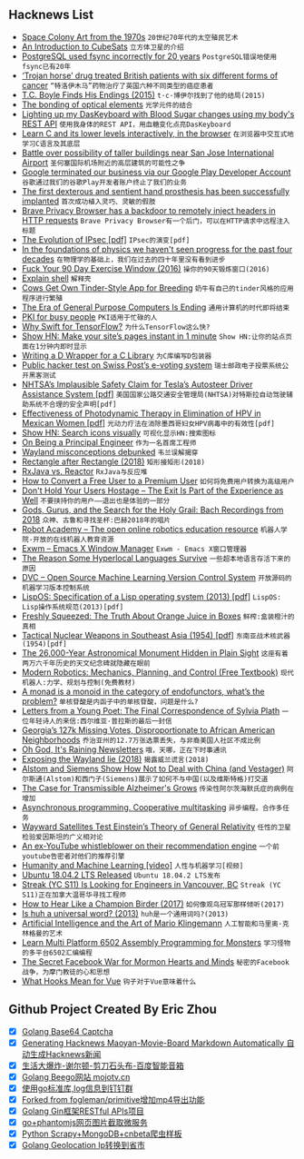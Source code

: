## Hacknews List


- [Space Colony Art from the 1970s](https://publicdomainreview.org/collections/space-colony-art-from-the-1970s/)  `20世纪70年代的太空殖民艺术`
- [An Introduction to CubeSats](https://gereshes.com/2019/01/28/an-introduction-to-cubesats/)  `立方体卫星的介绍`
- [PostgreSQL used fsync incorrectly for 20 years](https://fosdem.org/2019/schedule/event/postgresql_fsync/)  `PostgreSQL错误地使用fsync已有20年`
- [‘Trojan horse’ drug treated British patients with six different forms of cancer](https://www.thelondoneconomic.com/lifestyle/revolutionary-trojan-horse-drug-has-successfully-treated-british-patients-with-six-different-forms-of-cancer/07/02/)  `“特洛伊木马”药物治疗了英国六种不同类型的癌症患者`
- [T.C. Boyle Finds His Endings (2015)](https://www.theatlantic.com/entertainment/archive/2015/04/tc-boyle-by-heart/389895/)  `t·c·博伊尔找到了他的结局(2015)`
- [The bonding of optical elements](https://www.optical-cement.com/cements/manual/manual.html)  `光学元件的结合`
- [Lighting up my DasKeyboard with Blood Sugar changes using my body&#39;s REST API](https://www.hanselman.com/blog/LightingUpMyDasKeyboardWithBloodSugarChangesUsingMyBodysRESTAPI.aspx)  `使用我身体的REST API，用血糖变化点亮DasKeyboard`
- [Learn C and its lower levels interactively, in the browser](item?id=19126544)  `在浏览器中交互式地学习C语言及其底层`
- [Battle over possibility of taller buildings near San Jose International Airport](https://www.mercurynews.com/2019/02/09/battle-brewing-over-possibility-of-taller-buildings-near-san-jose-international-airport/)  `圣何塞国际机场附近的高层建筑的可能性之争`
- [Google terminated our business via our Google Play Developer Account](https://blog.usejournal.com/google-wrongly-terminated-our-new-business-via-our-google-play-developer-account-5f5b7b742542?gi=78a7126ab7f8)  `谷歌通过我们的谷歌Play开发者账户终止了我们的业务`
- [The first dexterous and sentient hand prosthesis has been successfully implanted](http://www.detop-project.eu/news/the-first-dexterous-and-sentient-hand-prosthesis-has-been-successfully-implanted/)  `首次成功植入灵巧、灵敏的假肢`
- [Brave Privacy Browser has a backdoor to remotely inject headers in HTTP requests](https://laptop-updates.brave.com/promo/custom-headers)  `Brave Privacy Browser有一个后门，可以在HTTP请求中远程注入标题`
- [The Evolution of IPsec [pdf]](https://www.cs.columbia.edu/~smb/talks/why-ipsec.pdf)  `IPsec的演变[pdf]`
- [In the foundations of physics we haven&#39;t seen progress for the past four decades](http://backreaction.blogspot.com/2019/02/maybe-im-crazy.html)  `在物理学的基础上，我们在过去的四十年里没有看到进步`
- [Fuck Your 90 Day Exercise Window (2016)](https://zachholman.com/posts/fuck-your-90-day-exercise-window/)  `操你的90天锻炼窗口(2016)`
- [Explain shell](https://explainshell.com/)  `解释壳`
- [Cows Get Own Tinder-Style App for Breeding](https://www.bloomberg.com/news/articles/2019-02-10/cows-get-tinder-app-as-u-k-breeders-seek-moo-love-for-herds)  `奶牛有自己的tinder风格的应用程序进行繁殖`
- [The Era of General Purpose Computers Is Ending](https://www.nextplatform.com/2019/02/05/the-era-of-general-purpose-computers-is-ending/)  `通用计算机的时代即将结束`
- [PKI for busy people](https://rehn.me/posts/pki-for-busy-people.html)  `PKI适用于忙碌的人`
- [Why Swift for TensorFlow?](https://github.com/tensorflow/swift/blob/master/docs/WhySwiftForTensorFlow.md)  `为什么TensorFlow这么快?`
- [Show HN: Make your site’s pages instant in 1 minute](https://instant.page/)  `Show HN:让你的站点页面在1分钟内即时显示`
- [Writing a D Wrapper for a C Library](https://dlang.org/blog/2019/02/10/writing-a-d-wrapper-for-a-c-library/)  `为C库编写D包装器`
- [Public hacker test on Swiss Post’s e-voting system](https://www.evoting-blog.ch/en/pages/2019/public-hacker-test-on-swiss-post-s-e-voting-system)  `瑞士邮政电子投票系统公开黑客测试`
- [NHTSA’s Implausible Safety Claim for Tesla’s Autosteer Driver Assistance System [pdf]](http://www.safetyresearch.net/Library/NHTSA_Autosteer_Safety_Claim.pdf)  `美国国家公路交通安全管理局(NHTSA)对特斯拉自动驾驶辅助系统不合理的安全声明[pdf]`
- [Effectiveness of Photodynamic Therapy in Elimination of HPV in Mexican Women [pdf]](https://twin.sci-hub.tw/6319/73863883d6bd8895505fcc8581dfc0e0/maldonadoalvarado2017.pdf)  `光动力疗法在消除墨西哥妇女HPV病毒中的有效性[pdf]`
- [Show HN: Search icons visually](http://compute.vision/nouns/index.html)  `可视化显示HN:搜索图标`
- [On Being a Principal Engineer](https://blog.dbsmasher.com/2019/01/28/on-being-a-principal-engineer.html)  `作为一名首席工程师`
- [Wayland misconceptions debunked](https://drewdevault.com/2019/02/10/Wayland-misconceptions-debunked.html)  `韦兰误解揭穿`
- [Rectangle after Rectangle (2018)](http://www.cabinetmagazine.org/issues/65/powell.php)  `矩形接矩形(2018)`
- [RxJava vs. Reactor](https://www.nurkiewicz.com/2019/02/rxjava-vs-reactor.html)  `RxJava与反应堆`
- [How to Convert a Free User to a Premium User](https://chagency.co.uk/blog/increasing-user-retention/how-to-convert-a-free-user-to-a-premium-user/)  `如何将免费用户转换为高级用户`
- [Don&#39;t Hold Your Users Hostage – The Exit Is Part of the Experience as Well](https://chagency.co.uk/blog/increasing-user-retention/dont-take-your-customers-hostages-facilitate-their-exit/)  `不要挟持你的用户——退出也是体验的一部分`
- [Gods, Gurus, and the Search for the Holy Grail: Bach Recordings from 2018](https://hudsonreview.com/2019/02/gods-gurus-and-the-search-for-the-holy-grail-bach-recordings-from-2018/)  `众神、古鲁和寻找圣杯:巴赫2018年的唱片`
- [Robot Academy – The open online robotics education resource](https://robotacademy.net.au)  `机器人学院-开放的在线机器人教育资源`
- [Exwm – Emacs X Window Manager](https://github.com/ch11ng/exwm)  `Exwm - Emacs X窗口管理器`
- [The Reason Some Hyperlocal Languages Survive](https://www.theatlantic.com/science/archive/2019/02/why-some-tiny-hyperlocal-languages-survive/582367/)  `一些超本地语言存活下来的原因`
- [DVC – Open Source Machine Learning Version Control System](https://dvc.org/)  `开放源码的机器学习版本控制系统`
- [LispOS: Specification of a Lisp operating system (2013) [pdf]](http://metamodular.com/lispos.pdf)  `LispOS: Lisp操作系统规范(2013)[pdf]`
- [Freshly Squeezed: The Truth About Orange Juice in Boxes](http://civileats.com/2009/05/06/freshly-squeezed-the-truth-about-orange-juice-in-boxes/)  `鲜榨:盒装橙汁的真相`
- [Tactical Nuclear Weapons in Southeast Asia (1954) [pdf]](http://nautilus.org/wp-content/uploads/2012/09/tactical_nukes_vietnam.pdf)  `东南亚战术核武器(1954)[pdf]`
- [The 26,000-Year Astronomical Monument Hidden in Plain Sight](http://blog.longnow.org/02019/01/29/the-26000-year-astronomical-monument-hidden-in-plain-sight/)  `这座有着两万六千年历史的天文纪念碑就隐藏在眼前`
- [Modern Robotics: Mechanics, Planning, and Control (Free Textbook)](http://hades.mech.northwestern.edu/index.php/Modern_Robotics)  `现代机器人:力学、规划与控制(免费教材)`
- [A monad is a monoid in the category of endofunctors, what’s the problem?](https://www.reddit.com/r/math/comments/ap25mr/a_monad_is_a_monoid_in_the_category_of/)  `单核苷酸是内函子中的单核苷酸，问题是什么?`
- [Letters from a Young Poet: The Final Correspondence of Sylvia Plath](https://www.bookforum.com/inprint/025_05/20624)  `一位年轻诗人的来信:西尔维亚·普拉斯的最后一封信`
- [Georgia’s 127k Missing Votes, Disproportionate to African American Neighborhoods](https://coaltionforgoodgovernance.sharefile.com/share/view/sa100c250cf8408e8?skipNativeCheck=true)  `乔治亚州的12.7万张选票丢失，与非裔美国人社区不成比例`
- [Oh God, It&#39;s Raining Newsletters](http://craigmod.com/essays/newsletters/)  `哦，天哪，正在下时事通讯`
- [Exposing the Wayland lie (2018)](https://catfox.life/2018/07/31/exposing-the-wayland-lie/)  `揭露威兰谎言(2018)`
- [Alstom and Siemens Show How Not to Deal with China (and Vestager)](https://www.bloomberg.com/opinion/articles/2019-02-06/alstom-and-siemens-show-how-not-to-deal-with-china-and-vestager)  `阿尔斯通(Alstom)和西门子(Siemens)展示了如何不与中国(以及维斯特格)打交道`
- [The Case for Transmissible Alzheimer&#39;s Grows](https://blogs.scientificamerican.com/artful-amoeba/the-case-for-transmissible-alzheimers-grows/)  `传染性阿尔茨海默氏症的病例在增加`
- [Asynchronous programming. Cooperative multitasking](https://luminousmen.com/post/asynchronous-programming-cooperative-multitasking)  `异步编程。合作多任务`
- [Wayward Satellites Test Einstein’s Theory of General Relativity](https://www.scientificamerican.com/article/wayward-satellites-test-einsteins-theory-of-general-relativity/)  `任性的卫星检验爱因斯坦的广义相对论`
- [An ex-YouTube whistleblower on their recommendation engine](https://threader.app/thread/1094359564559044610)  `一个前youtube告密者对他们的推荐引擎`
- [Humanity and Machine Learning [video]](https://a16z.com/2019/02/08/better-together-humanity-machine-learning-chen-summit/)  `人性与机器学习[视频]`
- [Ubuntu 18.04.2 LTS Released](https://wiki.ubuntu.com/BionicBeaver/ReleaseNotes/ChangeSummary/18.04.2)  `Ubuntu 18.04.2 LTS发布`
- [Streak (YC S11) Is Looking for Engineers in Vancouver, BC](https://www.streak.com/offices/vancouver)  `Streak (YC S11)正在加拿大温哥华寻找工程师`
- [How to Hear Like a Champion Birder (2017)](http://nautil.us/issue/50/emergence/how-to-hear-like-a-champion-birder)  `如何像观鸟冠军那样倾听(2017)`
- [Is huh a universal word? (2013)](http://huh.ideophone.org/)  `huh是一个通用词吗?(2013)`
- [Artificial Intelligence and the Art of Mario Klingemann](https://www.sothebys.com/en/articles/artificial-intelligence-and-the-art-of-mario-klingemann)  `人工智能和马里奥·克林格曼的艺术`
- [Learn Multi Platform 6502 Assembly Programming for Monsters](http://www.chibiakumas.com/6502/)  `学习怪物的多平台6502汇编编程`
- [The Secret Facebook War for Mormon Hearts and Minds](https://www.thedailybeast.com/inside-the-secret-facebook-war-for-mormon-hearts-and-minds?via=twitter_page)  `秘密的Facebook战争，为摩门教徒的心和思想`
- [What Hooks Mean for Vue](https://css-tricks.com/what-hooks-mean-for-vue/)  `钩子对于Vue意味着什么`

## Github Project Created By Eric Zhou

- [x] [Golang Base64 Captcha](https://github.com/mojocn/base64Captcha)
- [x] [Generating Hacknews Maoyan-Movie-Board Markdown Automatically 自动生成Hacknews新闻](https://github.com/dejavuzhou/md-genie)
- [x] [生活大爆炸-谢尔顿-剪刀石头布-百度智能音箱](https://github.com/mojocn/dueros-bang-game)
- [x] [Golang Beego网站 mojotv.cn](https://github.com/mojocn/www.mojotv.cn)
- [x] [使用go标准库,log信息到钉钉群](https://github.com/mojocn/dooger)
- [x] [Forked from fogleman/primitive增加mp4导出功能](https://github.com/mojocn/primitive)
- [x] [Golang Gin框架RESTful APIs项目](https://github.com/JJJJJJJerk/ezier-golang-web-api-framework)
- [x] [go+phantomjs网页图片截取微服务](https://github.com/mojocn/screen_shot)
- [x] [Python Scrapy+MongoDB+cnbeta爬虫样板](https://github.com/mojocn/scrapy_mongodb_boilerplate_cnbeta)
- [x] [Golang Geolocation Ip转换到省市](https://github.com/mojocn/ip2location)